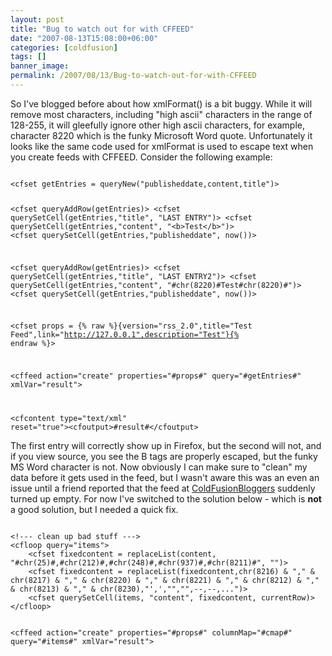```yaml
---
layout: post
title: "Bug to watch out for with CFFEED"
date: "2007-08-13T15:08:00+06:00"
categories: [coldfusion]
tags: []
banner_image: 
permalink: /2007/08/13/Bug-to-watch-out-for-with-CFFEED
---
```


So I've blogged before about how xmlFormat() is a bit buggy. While it will remove most characters, including "high ascii" characters in the range of 128-255, it will gleefully ignore other high ascii characters, for example, character 8220 which is the funky Microsoft Word quote. Unfortunately it looks like the same code used for xmlFormat is used to escape text when you create feeds with CFFEED. Consider the following example:

<code>
&lt;cfset getEntries = queryNew("publisheddate,content,title")&gt;

&lt;cfset queryAddRow(getEntries)&gt;
&lt;cfset querySetCell(getEntries,"title", "LAST ENTRY")&gt;
&lt;cfset querySetCell(getEntries,"content", "&lt;b&gt;Test&lt;/b&gt;")&gt;
&lt;cfset querySetCell(getEntries,"publisheddate", now())&gt;

&lt;cfset queryAddRow(getEntries)&gt;
&lt;cfset querySetCell(getEntries,"title", "LAST ENTRY2")&gt;
&lt;cfset querySetCell(getEntries,"content", "#chr(8220)#Test#chr(8220)#")&gt;
&lt;cfset querySetCell(getEntries,"publisheddate", now())&gt;

&lt;cfset props = {% raw %}{version="rss_2.0",title="Test Feed",link="http://127.0.0.1",description="Test"}{% endraw %}&gt;



&lt;cffeed action="create" properties="#props#" query="#getEntries#" xmlVar="result"&gt;

&lt;cfcontent type="text/xml" reset="true"&gt;&lt;cfoutput&gt;#result#&lt;/cfoutput&gt;
</code>

The first entry will correctly show up in Firefox, but the second will not, and if you view source, you see the B tags are properly escaped, but the funky MS Word character is not. Now obviously I can make sure to "clean" my data before it gets used in the feed, but I wasn't aware this was an even an issue until a friend reported that the feed at <a href="http://www.coldfusionbloggers.org">ColdFusionBloggers</a> suddenly turned up empty. For now I've switched to the solution below - which is <b>not</b> a good solution, but I needed a quick fix.

<code>
&lt;!--- clean up bad stuff ---&gt;
&lt;cfloop query="items"&gt;
	&lt;cfset fixedcontent = replaceList(content, "#chr(25)#,#chr(212)#,#chr(248)#,#chr(937)#,#chr(8211)#", "")&gt;
	&lt;cfset fixedcontent = replaceList(fixedcontent,chr(8216) & "," & chr(8217) & "," & chr(8220) & "," & chr(8221) & "," & chr(8212) & "," & chr(8213) & "," & chr(8230),"',',"","",--,--,...")&gt;	
	&lt;cfset querySetCell(items, "content", fixedcontent, currentRow)&gt;
&lt;/cfloop&gt;

&lt;cffeed action="create" properties="#props#" columnMap="#cmap#" query="#items#" xmlVar="result"&gt;
</code>